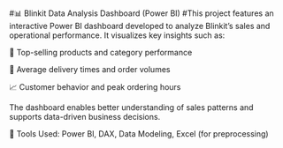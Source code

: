 #📊 Blinkit Data Analysis Dashboard (Power BI)
#This project features an interactive Power BI dashboard developed to analyze Blinkit’s sales and operational performance. It visualizes key insights such as:

🛒 Top-selling products and category performance

🚚 Average delivery times and order volumes

📈 Customer behavior and peak ordering hours

The dashboard enables better understanding of sales patterns and supports data-driven business decisions.

🔧 Tools Used: Power BI, DAX, Data Modeling, Excel (for preprocessing)
